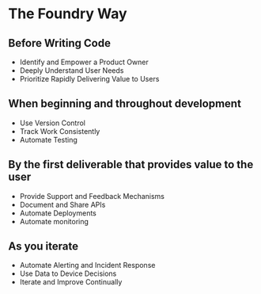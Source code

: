 # The Foundry Way

## Before Writing Code
* Identify and Empower a Product Owner
* Deeply Understand User Needs
* Prioritize Rapidly Delivering Value to Users

## When beginning and throughout development
* Use Version Control
* Track Work Consistently
* Automate Testing

## By the first deliverable that provides value to the user
* Provide Support and Feedback Mechanisms
* Document and Share APIs
* Automate Deployments
* Automate monitoring

## As you iterate
* Automate Alerting and Incident Response
* Use Data to Device Decisions
* Iterate and Improve Continually

